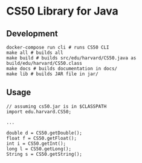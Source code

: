 # CS50 Library for Java

## Development

    docker-compose run cli # runs CS50 CLI
    make all # builds all
    make build # builds src/edu/harvard/CS50.java as build/edu/harvard/CS50.class
    make docs # builds documentation in docs/
    make lib # builds JAR file in jar/

## Usage

    // assuming cs50.jar is in $CLASSPATH
    import edu.harvard.CS50;

    ...

    double d = CS50.getDouble();
    float f = CS50.getFloat();
    int i = CS50.getInt();
    long l = CS50.getLong();
    String s = CS50.getString();
